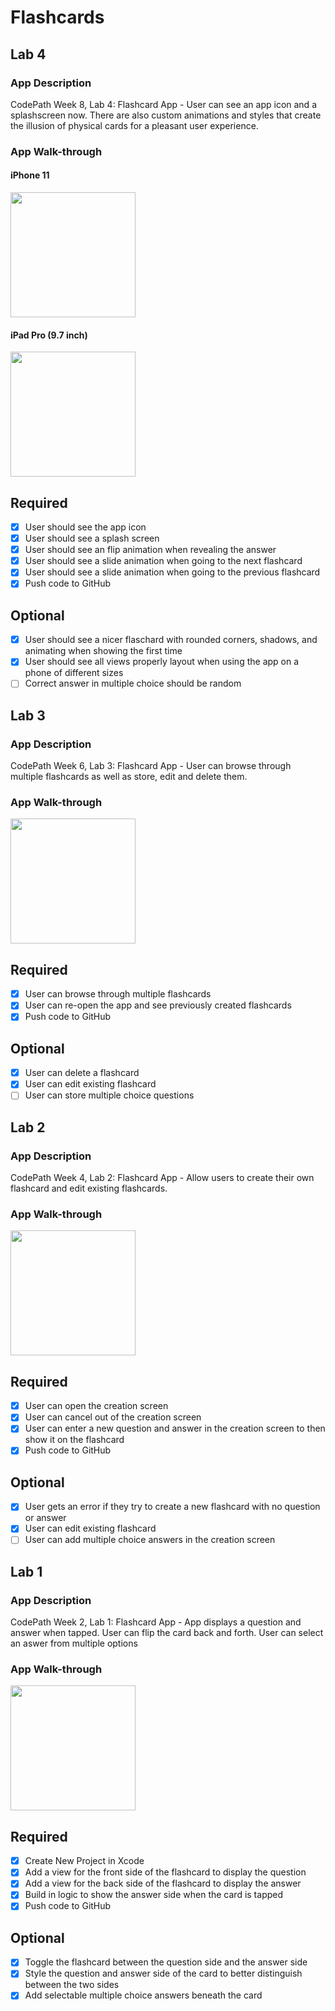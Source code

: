 # Flashcards

## Lab 4

### App Description
CodePath Week 8, Lab 4: Flashcard App - User can see an app icon and a splashscreen now. There are also custom animations and styles that create the illusion of physical cards for a pleasant user experience. 


### App Walk-through

#### iPhone 11

<img src="https://i.imgur.com/J4ObkO7.gif" width=200><br>


#### iPad Pro (9.7 inch)

<img src="https://i.imgur.com/7GVVVy9.gif" width=200><br>


## Required
- [x] User should see the app icon 
- [x] User should see a splash screen
- [x] User should see an flip animation when revealing the answer
- [x] User should see a slide animation when going to the next flashcard
- [x] User should see a slide animation when going to the previous flashcard
- [x] Push code to GitHub

## Optional
- [x] User should see a nicer flaschard with rounded corners, shadows, and animating when showing the first time
- [x] User should see all views properly layout when using the app on a phone of different sizes
- [ ] Correct answer in multiple choice should be random

## Lab 3

### App Description
CodePath Week 6, Lab 3: Flashcard App - User can browse through multiple flashcards as well as store, edit and delete them.

### App Walk-through

<img src="https://i.imgur.com/ltsPaQy.gif" width=200><br>

## Required
- [x] User can browse through multiple flashcards
- [x] User can re-open the app and see previously created flashcards
- [x] Push code to GitHub
## Optional
- [x] User can delete a flashcard
- [x] User can edit existing flashcard
- [ ] User can store multiple choice questions
## Lab 2

### App Description
CodePath Week 4, Lab 2: Flashcard App - Allow users to create their own flashcard and edit existing flashcards. 

### App Walk-through

<img src="https://i.imgur.com/GT1DbzX.gif" width=200><br>

## Required
- [x] User can open the creation screen
- [x] User can cancel out of the creation screen
- [x] User can enter a new question and answer in the creation screen to then show it on the flashcard
- [x] Push code to GitHub
## Optional
- [x] User gets an error if they try to create a new flashcard with no question or answer
- [x] User can edit existing flashcard
- [ ] User can add multiple choice answers in the creation screen

## Lab 1

### App Description
CodePath Week 2, Lab 1: Flashcard App - App displays a question and answer when tapped. User can flip the card back and forth. User can select an aswer from multiple options

### App Walk-through

<img src="https://i.imgur.com/35VBhT7.gif" width=200><br>

## Required
- [x] Create New Project in Xcode
- [x] Add a view for the front side of the flashcard to display the question
- [x] Add a view for the back side of the flashcard to display the answer
- [x] Build in logic to show the answer side when the card is tapped
- [x] Push code to GitHub
## Optional
- [x] Toggle the flashcard between the question side and the answer side
- [x] Style the question and answer side of the card to better distinguish between the two sides
- [x] Add selectable multiple choice answers beneath the card

